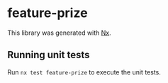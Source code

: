 # feature-prize

This library was generated with [Nx](https://nx.dev).

## Running unit tests

Run `nx test feature-prize` to execute the unit tests.
